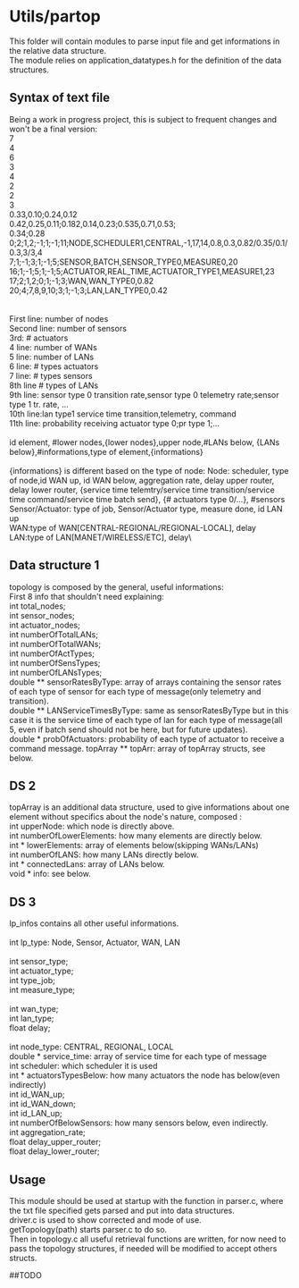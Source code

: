 # Utils/partop
This folder will contain modules to parse input file and get informations in the relative data structure.\
The module relies on application_datatypes.h for the definition of the data structures.
## Syntax of text file
Being a work in progress project, this is subject to frequent changes and won't be a final version:\
7\
4\
6\
3\
4\
2\
2\
3\
0.33,0.10;0.24,0.12\
0.42,0.25,0.11;0.182,0.14,0.23;0.535,0.71,0.53;\
0.34;0.28\
0;2;1,2;-1;1;-1;11;NODE,SCHEDULER1,CENTRAL,-1,17,14,0.8,0.3,0.82/0.35/0.1/0.3,3/3,4\
7;1;-1;3;1;-1;5;SENSOR,BATCH,SENSOR_TYPE0,MEASURE0,20\
16;1;-1;5;1;-1;5;ACTUATOR,REAL_TIME,ACTUATOR_TYPE1,MEASURE1,23\
17;2;1,2;0;1;-1;3;WAN,WAN_TYPE0,0.82\
20;4;7,8,9,10;3;1;-1;3;LAN,LAN_TYPE0,0.42\
\
\
First line: number of nodes\
Second line: number of sensors\
3rd: # actuators\
4 line: number of WANs\
5 line: number of LANs\
6 line: # types actuators\
7 line: # types sensors\
8th line # types of LANs\
9th line: sensor type 0 transition rate,sensor type 0 telemetry rate;sensor type 1 tr. rate, ...\
10th line:lan type1 service time transition,telemetry, command\
11th line: probability receiving actuator type 0;pr type 1;...\
\
id element, #lower nodes,{lower nodes},upper node,#LANs below, {LANs below},#informations,type of element,{informations}\
\
{informations} is different based on the type of node:
Node: scheduler, type of node,id WAN up, id WAN below,  aggregation rate, delay upper router, delay lower router,  {service time telemtry/service time transition/service time command/service time batch send}, {# actuators type 0/...}, #sensors\
Sensor/Actuator: type of job, Sensor/Actuator type, measure done, id LAN up\
WAN:type of WAN[CENTRAL-REGIONAL/REGIONAL-LOCAL], delay\
LAN:type of LAN[MANET/WIRELESS/ETC], delay\

## Data structure 1
topology is composed by the general, useful informations:\
First 8 info that shouldn't need explaining:\
int total_nodes;\
int sensor_nodes;\
int actuator_nodes;\
int numberOfTotalLANs;\
int numberOfTotalWANs;\
int numberOfActTypes;\
int numberOfSensTypes;\
int numberOfLANsTypes;\
double ** sensorRatesByType: array of arrays containing the sensor rates of each type of sensor for each type of message(only telemetry and transition).\
double ** LANServiceTimesByType: same as sensorRatesByType but in this case it is the service time of each type of lan for each type of message(all 5, even if batch send should not be here, but for future updates).\
double * probOfActuators: probability of each type of actuator to receive a command message.
topArray ** topArr: array of topArray structs, see below.

## DS 2
topArray is an additional data structure, used to give informations about one element without specifics about the node's nature, composed :\
int upperNode: which node is directly above.\
int numberOfLowerElements: how many elements are directly below.\
int * lowerElements: array of elements below(skipping WANs/LANs)\
int numberOfLANS: how many LANs directly below.\
int * connectedLans: array of LANs below.\
void * info: see below.

## DS 3
lp_infos contains all other useful informations.\
\
int lp_type: Node, Sensor, Actuator, WAN, LAN\
\
int sensor_type;\
int actuator_type;\
int type_job;\
int measure_type;\
\
int wan_type;\
int lan_type;\
float delay;\
\
int node_type: CENTRAL, REGIONAL, LOCAL\
double * service_time: array of service time for each type of message\
int scheduler: which scheduler it is used\
int * actuatorsTypesBelow: how many actuators the node has below(even indirectly)\
int id_WAN_up;\
int id_WAN_down;\
int id_LAN_up;\
int numberOfBelowSensors: how many sensors below, even indirectly.\
int aggregation_rate;\
float delay_upper_router;\
float delay_lower_router;


## Usage
This module should be used at startup with the function in parser.c, where the txt file specified gets parsed and put into data structures.\
driver.c is used to show corrected and mode of use.\
getTopology(path) starts parser.c to do so.\
Then in topology.c all useful retrieval functions are written, for now need to pass the topology structures, if needed will be modified to accept others structs.


##TODO
